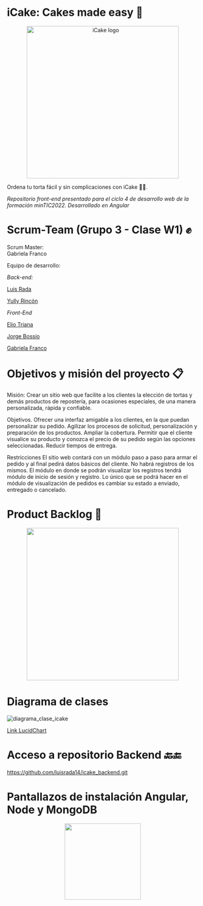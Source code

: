 # iCake: Cakes made easy 🎂
<p align="center">
 <img width="400" src="https://user-images.githubusercontent.com/74123374/125211014-e4eac780-e268-11eb-93ef-d14a92d3e6de.PNG" alt="iCake logo">
</p>
Ordena tu torta fácil y sin complicaciones con iCake 🏃‍♂️.

_Repositorio front-end presentado para el ciclo 4 de desarrollo web de la formación minTIC2022._
_Desarrollado en Angular_

# Scrum-Team (Grupo 3 - Clase W1) ✊

Scrum Master:  
Gabriela Franco

Equipo de desarrollo:

_Back-end:_

[Luis Rada](https://www.github.com/luisrada14)

[Yully Rincón](https://www.github.com/yullyrincon)


_Front-End_

[Elio Triana](https://www.github.com/mr95david)

[Jorge Bossio](https://github.com/jbossio)

[Gabriela Franco](https://www.github.com/gfrancoa)

# Objetivos y misión del proyecto 📋

Misión: Crear un sitio web que facilite a los clientes la elección de tortas y demás productos de repostería, para ocasiones especiales, de una manera personalizada, rápida y confiable. 

Objetivos.
Ofrecer una interfaz amigable a los clientes, en la que puedan personalizar su pedido.
Agilizar los procesos de solicitud, personalización y preparación de los productos.
Ampliar la cobertura. 
Permitir que el cliente visualice su producto y conozca el precio de su pedido según las opciones seleccionadas.
Reducir tiempos de entrega.

Restricciones
El sitio web contará con un módulo paso a paso para armar el pedido y al final pedirá datos básicos del cliente. No habrá registros de los mismos. El módulo en donde se podrán visualizar los registros tendrá módulo de inicio de sesión y registro. Lo único que se podrá hacer en el módulo de visualización de pedidos es cambiar su estado a enviado, entregado o cancelado.

# Product Backlog 📑

 <p align="center">
 <a href='https://sharing.clickup.com/l/h/2zu12-115/c9fbaeb2792764c'><img width="400" src="https://user-images.githubusercontent.com/74123374/125211287-efa65c00-e26a-11eb-9b01-350c55fa4b95.png"></a>
  </p>
  
# Diagrama de clases
![diagrama_clase_icake](https://user-images.githubusercontent.com/74123374/125211481-4b251980-e26c-11eb-9026-7329c253fb3f.png)

[Link LucidChart](https://lucid.app/documents/embeddedchart/97a0e94a-9a93-4bc4-99c7-26e7a9d48a52)

# Acceso a repositorio Backend 🔙🔚

https://github.com/luisrada14/icake_backend.git

# Pantallazos de instalación Angular, Node y MongoDB

 <p align="center">
 <a href='https://drive.google.com/drive/folders/1g5jHjlQpNGuaw1ntxLz_u4rSKxxziWd6?usp=sharing'><img width="200" src="https://user-images.githubusercontent.com/74123374/125212279-e53b9080-e271-11eb-88b1-8f7ba010bbcb.png"></a>
  </p>
